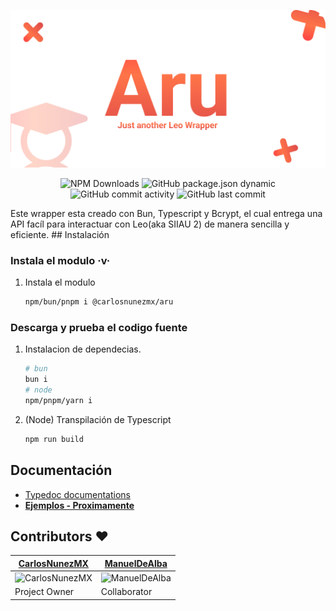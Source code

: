 <p align="center">
    <img alt="Aru Icon" src="./AppIcon.png">
</p>
<p align="center">
    <img alt="NPM Downloads" src="https://img.shields.io/npm/dw/%40carlosnunezmx%2Faru?style=for-the-badge&logo=npm&label=Descargas">
    <img alt="GitHub package.json dynamic" src="https://img.shields.io/github/package-json/version/CarlosNunezMX/aru?style=for-the-badge&logo=npm&label=Versi%C3%B3n">
    <img alt="GitHub commit activity" src="https://img.shields.io/github/commit-activity/w/CarlosNunezMX/aru?style=for-the-badge&logo=github&label=Actividad">
    <img alt="GitHub last commit" src="https://img.shields.io/github/last-commit/CarlosNunezMX/aru?display_timestamp=author&style=for-the-badge&logo=github&label=%C3%9Altimo%20Commit">
</p>
Este wrapper esta creado con Bun, Typescript y Bcrypt, el cual entrega una API facíl para interactuar con Leo(aka SIIAU 2) de manera sencilla y eficiente.
## Instalación

### Instala el modulo ·v·
1. Instala el modulo
    ```bash
    npm/bun/pnpm i @carlosnunezmx/aru
    ```

### Descarga y prueba el codigo fuente
1. Instalacion de dependecias.
    ```bash
    # bun 
    bun i
    # node
    npm/pnpm/yarn i
    ```
2. (Node) Transpilación de Typescript
    ```bash
    npm run build
    ```

## Documentación
- [Typedoc documentations](https://carlosnunezmx.github.io/aru/docs/typedoc/index.html)
- [**Ejemplos - Proximamente**](#)

## Contributors ❤️
|[CarlosNunezMX](https://github.com/CarlosNunezMX)|[ManuelDeAlba](https://github.com/ManuelDeAlba)|
---|---|
|![CarlosNunezMX](https://avatars.githubusercontent.com/u/25675386?s=96&v=4)|![ManuelDeAlba](https://avatars.githubusercontent.com/u/59067891?s=96&v=4)|
|Project Owner|Collaborator|